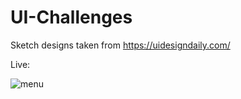 # UI-Challenges
Sketch designs taken from https://uidesigndaily.com/

Live: 

![menu](https://user-images.githubusercontent.com/56647160/89713219-9832a880-d996-11ea-8f67-9109b84191b9.jpg)
